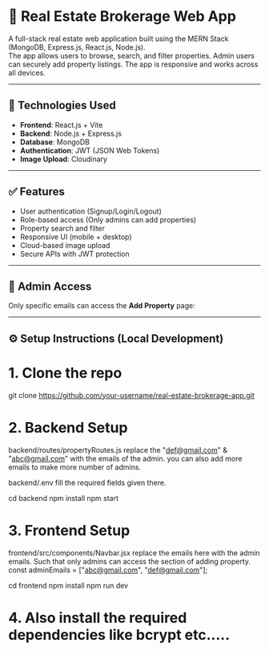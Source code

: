 # 🏡 Real Estate Brokerage Web App

A full-stack real estate web application built using the MERN Stack (MongoDB, Express.js, React.js, Node.js).  
The app allows users to browse, search, and filter properties. Admin users can securely add property listings. The app is responsive and works across all devices.

---

## 🔧 Technologies Used

- **Frontend**: React.js + Vite
- **Backend**: Node.js + Express.js
- **Database**: MongoDB
- **Authentication**: JWT (JSON Web Tokens)
- **Image Upload**: Cloudinary

---

## ✅ Features

- User authentication (Signup/Login/Logout)
- Role-based access (Only admins can add properties)
- Property search and filter
- Responsive UI (mobile + desktop)
- Cloud-based image upload
- Secure APIs with JWT protection

---

## 🔐 Admin Access

Only specific emails can access the **Add Property** page:

---



## ⚙️ Setup Instructions (Local Development)

# 1. Clone the repo
git clone https://github.com/your-username/real-estate-brokerage-app.git

# 2. Backend Setup
backend/routes/propertyRoutes.js
replace the "def@gmail.com" & "abc@gmail.com" with the emails of the admin. you can also add more emails to make more number of admins.

backend/.env
fill the required fields given there.

cd backend
npm install
npm start

# 3. Frontend Setup
frontend/src/components/Navbar.jsx
replace the emails here with the admin emails. Such that only admins can access the section of adding property.
const adminEmails = ["abc@gmail.com", "def@gmail.com"];

cd frontend
npm install
npm run dev

# 4. Also install the required dependencies like bcrypt etc.....
